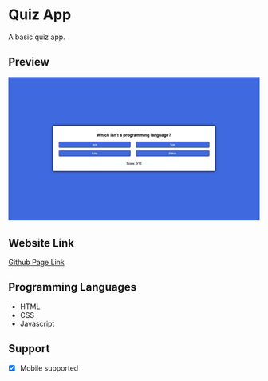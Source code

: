 # Quiz App
A basic quiz app.

## Preview
![Preview](/images/preview.png)

## Website Link
[Github Page Link](https://cyoung-sudo.github.io/quiz-app/)

## Programming Languages
* HTML
* CSS
* Javascript

## Support
- [x] Mobile supported
